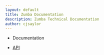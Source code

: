 ```yaml
---
layout: default
title: Zumba Documentation
description: Zumba Technical Documentation
author: cjsaylor
---
```


<ul class="breadcrumb">
	<li class="active">Documentation</li>
</ul>

* [API]({{site_url}}/docs/api)
